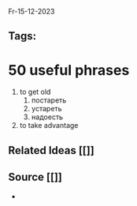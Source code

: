 Fr-15-12-2023
## Tags: 
# 50 useful phrases
1. to get old
	1. постареть
	2. устареть
	3. надоесть
2. to take advantage

## Related Ideas [[]]
## Source [[]]
-


